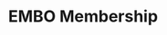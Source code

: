 ---
title: EMBO Membership
welcome_text: >-
  • Prof. Ita Gruic Sovulj was elected to the EMBO Membership. The formal
  welcome will be

  held during the meeting of the EMBO community in Heidelberg from 29 th October – 1 st

  November 2024. Congratulations
---